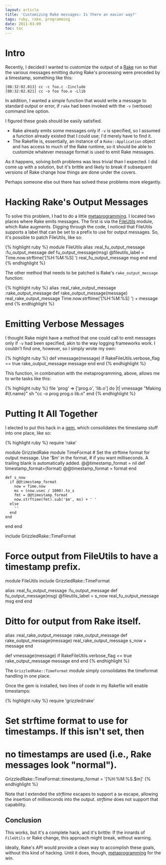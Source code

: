 ```yaml
---
layout: article
title: 'Customizing Rake messages: Is there an easier way?'
tags: ruby, rake, programming
date: 2011-03-09
toc: toc
---
```


# Intro

Recently, I decided I wanted to customize the output of a [Rake][] run so
that the various messages emitting during Rake's processing were preceded
by a timestamp, something like this:

    [08:32:02.013] cc -c foo.c -Iinclude
    [08:32:02.821] cc -o foo foo.o -Llib

In addition, I wanted a simple function that would write a message to
standard output or error, if `rake` had been invoked with the `-v` (verbose)
command line option.

I figured these goals should be easily satisfied.

* Rake already emits some messages only if `-v` is specified, so I assumed
  a function already existed that I could use; I'd merely have to find it.
* The Rakefile is, essentially, an instance of a `Rake::Application` object
  and has access to much of the Rake runtime, so it should be able to customize
  whatever message format is used to emit Rake messages.

As it happens, solving both problems was less trivial than I expected. I
did come up with a solution, but it's brittle and likely to break if
subsequent versions of Rake change how things are done under the covers.

Perhaps someone else out there has solved these problems more elegantly.

# Hacking Rake's Output Messages

To solve this problem, I had to do a little [metaprogramming][]. I located
two places where Rake emits messages. The first is via the [FileUtils][]
module, which Rake augments. Digging through the code, I noticed that
FileUtils supports a label that can be set to a prefix to use for output
messages. So, it's possible to patch FileUtils, like so:

{% highlight ruby %}
module FileUtils
  alias :real_fu_output_message :fu_output_message
  def fu_output_message(msg)
    @fileutils_label = Time.now.strftime('[%H:%M:%S] ')
    real_fu_output_message msg
  end
end
{% endhighlight %}

The other method that needs to be patched is Rake's `rake_output_message`
function:

{% highlight ruby %}
alias :real_rake_output_message :rake_output_message
def rake_output_message(message)
  real_rake_output_message Time.now.strftime('[%H:%M:%S] ') + message
end
{% endhighlight %}

# Emitting Verbose Messages

I thought Rake might have a method that one could call to emit messages
only if `-v` had been specified, akin to the way logging frameworks work.
I couldn't find one, however, so I simply wrote my own:

{% highlight ruby %}
def vmessage(message)
  if RakeFileUtils.verbose_flag == true
    rake_output_message message
  end
end
{% endhighlight %}

This function, in combination with the metaprogramming, above, allows me to
write tasks like this:

{% highlight ruby %}
file 'prog' => ['prog.o', 'lib.o'] do |t|
  vmessage "Making #{t.name}"
  sh "cc -o prog prog.o lib.o"
end
{% endhighlight %}

# Putting It All Together

I elected to put this hack in a [gem][], which consolidates the timestamp
stuff into one place, like so:

{% highlight ruby %}
require 'rake'

module GrizzledRake
  module TimeFormat
    # Set the strftime format for output message. Use '$m' in the format,
    # if you want milliseconds. A trailing blank is automatically added.
    @@timestamp_format = nil
    def timestamp_format=(format)
      @@timestamp_format = format
    end

    def s_now
      if @@timestamp_format
        now = Time.now
        ms = (now.usec / 1000).to_s
        fmt = @@timestamp_format
        now.strftime(fmt).sub('$m', ms) + ' '
      else
        ''
      end
    end
  end
end

include GrizzledRake::TimeFormat

# Force output from FileUtils to have a timestamp prefix.
module FileUtils
  include GrizzledRake::TimeFormat

  alias :real_fu_output_message :fu_output_message
  def fu_output_message(msg)
    @fileutils_label = s_now
    real_fu_output_message msg
  end
end

# Ditto for output from Rake itself.
alias :real_rake_output_message :rake_output_message
def rake_output_message(message)
  real_rake_output_message s_now + message
end

def vmessage(message)
  if RakeFileUtils.verbose_flag == true
    rake_output_message message
  end
end
{% endhighlight %}

The `GrizzledRake::TimeFormat` module simply consolidates the timeformat
handling in one place.

Once the gem is installed, two lines of code in my Rakefile will enable
timestamps:

{% highlight ruby %}
require 'grizzled/rake'

# Set strftime format to use for timestamps. If this isn't set, then
# no timestamps are used (i.e., Rake messages look "normal").
GrizzledRake::TimeFormat::timestamp_format = '[%H:%M:%S.$m]'
{% endhighlight %}

Note that I extended the *strftime* escapes to support a `$m` escape, allowing
the insertion of milliseconds into the output. *strftime* does not support
that capability.

## Conclusion

This works, but it's a complete hack, and it's brittle: If the innards of
`FileUtils` or Rake change, this approach might break, without warning.

Ideally, Rake's API would provide a clean way to accomplish these goals,
without this kind of hacking. Until it does, though, [metaprogramming][]
for the win.

[gem]: https://github.com/bmc/grizzled-rake
[Rake]: http://rake.rubyforge.org/
[metaprogramming]: http://practicalruby.blogspot.com/2007/02/ruby-metaprogramming-introduction.html
[FileUtils]: http://www.ruby-doc.org/stdlib/libdoc/fileutils/rdoc/classes/FileUtils.html
[gem]: http://rubygems.org/
